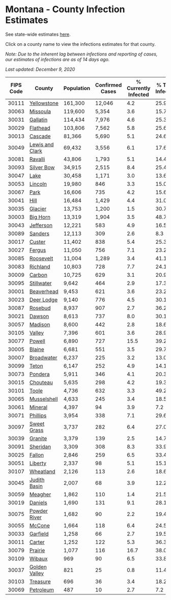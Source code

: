 # Montana - County Infection Estimates

See state-wide estimates [here](/infections/us-mt).

Click on a county name to view the infections estimates for that county.

*Note: Due to the inherent lag between infections and reporting of cases, our estimates of infections are as of 14 days ago.*

*Last updated: December 9, 2020*

|   FIPS Code |                             County |   Population |   Confirmed Cases |   % Currently Infected |   % Total Infected |
|-------------|------------------------------------|--------------|-------------------|------------------------|--------------------|
|       30111 |         [Yellowstone](yellowstone) |      161,300 |            12,046 |                    4.2 |               25.9 |
|       30063 |               [Missoula](missoula) |      119,600 |             5,354 |                    3.6 |               15.7 |
|       30031 |               [Gallatin](gallatin) |      114,434 |             7,976 |                    4.6 |               25.3 |
|       30029 |               [Flathead](flathead) |      103,806 |             7,562 |                    5.8 |               25.6 |
|       30013 |                 [Cascade](cascade) |       81,366 |             5,690 |                    5.1 |               24.6 |
|       30049 | [Lewis and Clark](lewis-and-clark) |       69,432 |             3,556 |                    6.1 |               17.6 |
|       30081 |                 [Ravalli](ravalli) |       43,806 |             1,793 |                    5.1 |               14.4 |
|       30093 |           [Silver Bow](silver-bow) |       34,915 |             2,515 |                    8.4 |               25.4 |
|       30047 |                       [Lake](lake) |       30,458 |             1,171 |                    3.0 |               13.6 |
|       30053 |                 [Lincoln](lincoln) |       19,980 |               846 |                    3.3 |               15.0 |
|       30067 |                       [Park](park) |       16,606 |               735 |                    4.2 |               15.6 |
|       30041 |                       [Hill](hill) |       16,484 |             1,429 |                    4.4 |               31.0 |
|       30035 |                 [Glacier](glacier) |       13,753 |             1,200 |                    1.5 |               30.7 |
|       30003 |               [Big Horn](big-horn) |       13,319 |             1,904 |                    3.5 |               48.7 |
|       30043 |             [Jefferson](jefferson) |       12,221 |               583 |                    4.9 |               16.5 |
|       30089 |                 [Sanders](sanders) |       12,113 |               309 |                    2.6 |                8.3 |
|       30017 |                   [Custer](custer) |       11,402 |               838 |                    5.4 |               25.3 |
|       30027 |                   [Fergus](fergus) |       11,050 |               756 |                    7.1 |               23.2 |
|       30085 |             [Roosevelt](roosevelt) |       11,004 |             1,289 |                    3.4 |               41.1 |
|       30083 |               [Richland](richland) |       10,803 |               728 |                    7.7 |               24.1 |
|       30009 |                   [Carbon](carbon) |       10,725 |               629 |                    3.1 |               20.9 |
|       30095 |           [Stillwater](stillwater) |        9,642 |               464 |                    2.9 |               17.3 |
|       30001 |           [Beaverhead](beaverhead) |        9,453 |               621 |                    3.6 |               23.2 |
|       30023 |           [Deer Lodge](deer-lodge) |        9,140 |               776 |                    4.5 |               30.1 |
|       30087 |                 [Rosebud](rosebud) |        8,937 |               907 |                    2.7 |               36.2 |
|       30021 |                   [Dawson](dawson) |        8,613 |               737 |                    8.0 |               30.1 |
|       30057 |                 [Madison](madison) |        8,600 |               442 |                    2.8 |               18.6 |
|       30105 |                   [Valley](valley) |        7,396 |               601 |                    3.6 |               28.9 |
|       30077 |                   [Powell](powell) |        6,890 |               727 |                   15.5 |               39.2 |
|       30005 |                   [Blaine](blaine) |        6,681 |               551 |                    3.5 |               29.7 |
|       30007 |           [Broadwater](broadwater) |        6,237 |               225 |                    3.2 |               13.0 |
|       30099 |                     [Teton](teton) |        6,147 |               252 |                    4.9 |               14.1 |
|       30073 |                 [Pondera](pondera) |        5,911 |               346 |                    4.1 |               20.3 |
|       30015 |               [Chouteau](chouteau) |        5,635 |               298 |                    4.2 |               19.3 |
|       30101 |                     [Toole](toole) |        4,736 |               632 |                    3.3 |               49.2 |
|       30065 |         [Musselshell](musselshell) |        4,633 |               245 |                    3.4 |               18.5 |
|       30061 |                 [Mineral](mineral) |        4,397 |                94 |                    3.9 |                7.2 |
|       30071 |               [Phillips](phillips) |        3,954 |               338 |                    7.1 |               29.6 |
|       30097 |         [Sweet Grass](sweet-grass) |        3,737 |               282 |                    6.4 |               27.0 |
|       30039 |                 [Granite](granite) |        3,379 |               139 |                    2.5 |               14.7 |
|       30091 |               [Sheridan](sheridan) |        3,309 |               308 |                    8.3 |               33.9 |
|       30025 |                   [Fallon](fallon) |        2,846 |               259 |                    6.5 |               33.4 |
|       30051 |                 [Liberty](liberty) |        2,337 |                98 |                    5.1 |               15.1 |
|       30107 |             [Wheatland](wheatland) |        2,126 |               113 |                    2.6 |               18.6 |
|       30045 |       [Judith Basin](judith-basin) |        2,007 |                68 |                    3.9 |               12.2 |
|       30059 |                 [Meagher](meagher) |        1,862 |               110 |                    1.4 |               21.5 |
|       30019 |                 [Daniels](daniels) |        1,690 |               131 |                    9.1 |               28.1 |
|       30075 |       [Powder River](powder-river) |        1,682 |                90 |                    2.2 |               19.4 |
|       30055 |                   [McCone](mccone) |        1,664 |               118 |                    6.4 |               24.5 |
|       30033 |               [Garfield](garfield) |        1,258 |                66 |                    2.7 |               19.5 |
|       30011 |                   [Carter](carter) |        1,252 |               122 |                    5.3 |               36.3 |
|       30079 |                 [Prairie](prairie) |        1,077 |               116 |                   16.7 |               38.0 |
|       30109 |                   [Wibaux](wibaux) |          969 |                90 |                    6.5 |               33.8 |
|       30037 |     [Golden Valley](golden-valley) |          821 |                25 |                    0.8 |               11.4 |
|       30103 |               [Treasure](treasure) |          696 |                36 |                    3.4 |               18.2 |
|       30069 |             [Petroleum](petroleum) |          487 |                10 |                    2.7 |                7.2 |
